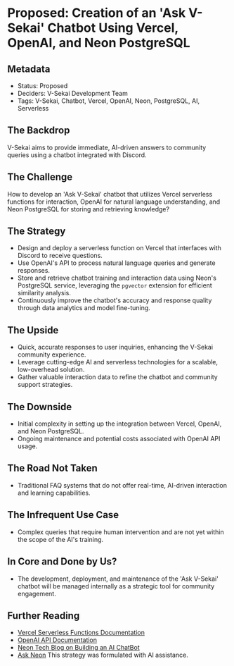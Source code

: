 # Proposed: Creation of an 'Ask V-Sekai' Chatbot Using Vercel, OpenAI, and Neon PostgreSQL

## Metadata

- Status: Proposed
- Deciders: V-Sekai Development Team
- Tags: V-Sekai, Chatbot, Vercel, OpenAI, Neon, PostgreSQL, AI, Serverless

## The Backdrop

V-Sekai aims to provide immediate, AI-driven answers to community queries using a chatbot integrated with Discord.

## The Challenge

How to develop an 'Ask V-Sekai' chatbot that utilizes Vercel serverless functions for interaction, OpenAI for natural language understanding, and Neon PostgreSQL for storing and retrieving knowledge?

## The Strategy

- Design and deploy a serverless function on Vercel that interfaces with Discord to receive questions.
- Use OpenAI's API to process natural language queries and generate responses.
- Store and retrieve chatbot training and interaction data using Neon's PostgreSQL service, leveraging the `pgvector` extension for efficient similarity analysis.
- Continuously improve the chatbot's accuracy and response quality through data analytics and model fine-tuning.

## The Upside

- Quick, accurate responses to user inquiries, enhancing the V-Sekai community experience.
- Leverage cutting-edge AI and serverless technologies for a scalable, low-overhead solution.
- Gather valuable interaction data to refine the chatbot and community support strategies.

## The Downside

- Initial complexity in setting up the integration between Vercel, OpenAI, and Neon PostgreSQL.
- Ongoing maintenance and potential costs associated with OpenAI API usage.

## The Road Not Taken

- Traditional FAQ systems that do not offer real-time, AI-driven interaction and learning capabilities.

## The Infrequent Use Case

- Complex queries that require human intervention and are not yet within the scope of the AI's training.

## In Core and Done by Us?

- The development, deployment, and maintenance of the 'Ask V-Sekai' chatbot will be managed internally as a strategic tool for community engagement.

## Further Reading

- [Vercel Serverless Functions Documentation](https://vercel.com/docs/serverless-functions/introduction)
- [OpenAI API Documentation](https://beta.openai.com/docs/)
- [Neon Tech Blog on Building an AI ChatBot](https://neon.tech/blog/building-an-ai-powered-chatbot-using-vercel-openai-and-postgres)
- [Ask Neon](https://github.com/neondatabase/ask-neon.git)
This strategy was formulated with AI assistance.
